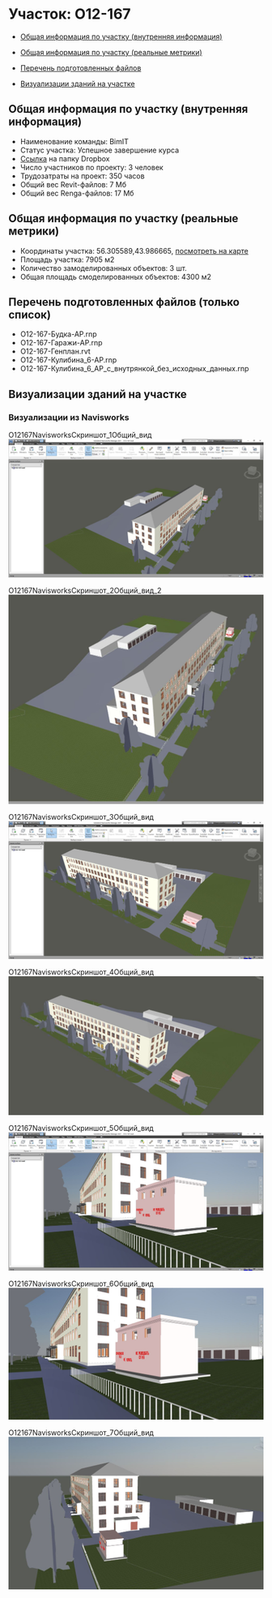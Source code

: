 # Участок: O12-167

* [Общая информация по участку (внутренняя информация)](#Chapter1)

* [Общая информация по участку (реальные метрики)](#Chapter2)

* [Перечень подготовленных файлов](#Chapter3)

* [Визуализации зданий на участке](#Chapter6)

## <a id="Chapter1"></a> Общая информация по участку (внутренняя информация)
+ Наименование команды: BimIT
+ Статус участка: Успешное завершение курса
+ [Ссылка](https://www.dropbox.com/sh/wvvgv1nw1iqred9/AABd9gzIJW4GMueRxT21oxCBa/O12_167?dl=0) на папку Dropbox
+ Число участников по проекту: 3 человек
+ Трудозатраты на проект: 350 часов
+ Общий вес Revit-файлов: 7 Мб
+ Общий вес Renga-файлов: 17 Мб
## <a id="Chapter2"></a> Общая информация по участку (реальные метрики)
+ Координаты участка: 56.305589,43.986665, [посмотреть на карте](https://yandex.ru/maps/47/nizhny-novgorod/?ll=43.986665%2C56.305589&z=19)
+ Площадь участка: 7905 м2
+ Количество замоделированных объектов: 3 шт.
+ Общая площадь смоделированных объектов: 4300 м2
## <a id="Chapter3"></a> Перечень подготовленных файлов (только список)
+ O12-167-Будка-АР.rnp
+ O12-167-Гаражи-АР.rnp
+ O12-167-Генплан.rvt
+ O12-167-Кулибина_6-АР.rnp
+ O12-167-Кулибина_6_АР_с_внутрянкой_без_исходных_данных.rnp
## <a id="Chapter6"></a> Визуализации зданий на участке
### Визуализации из Navisworks
O12167NavisworksСкриншот_1Общий_вид
![O12-167-Navisworks-Скриншот_1-Общий_вид](/Images/O12_167/O12-167-Navisworks-Скриншот_1-Общий_вид_Compressed.jpg)

O12167NavisworksСкриншот_2Общий_вид_2
![O12-167-Navisworks-Скриншот_2-Общий_вид_2](/Images/O12_167/O12-167-Navisworks-Скриншот_2-Общий_вид_2_Compressed.jpg)

O12167NavisworksСкриншот_3Общий_вид
![O12-167-Navisworks-Скриншот_3-Общий_вид](/Images/O12_167/O12-167-Navisworks-Скриншот_3-Общий_вид_Compressed.jpg)

O12167NavisworksСкриншот_4Общий_вид
![O12-167-Navisworks-Скриншот_4-Общий_вид](/Images/O12_167/O12-167-Navisworks-Скриншот_4-Общий_вид_Compressed.jpg)

O12167NavisworksСкриншот_5Общий_вид
![O12-167-Navisworks-Скриншот_5-Общий_вид](/Images/O12_167/O12-167-Navisworks-Скриншот_5-Общий_вид_Compressed.jpg)

O12167NavisworksСкриншот_6Общий_вид
![O12-167-Navisworks-Скриншот_6-Общий_вид](/Images/O12_167/O12-167-Navisworks-Скриншот_6-Общий_вид_Compressed.jpg)

O12167NavisworksСкриншот_7Общий_вид
![O12-167-Navisworks-Скриншот_7-Общий_вид](/Images/O12_167/O12-167-Navisworks-Скриншот_7-Общий_вид_Compressed.jpg)

